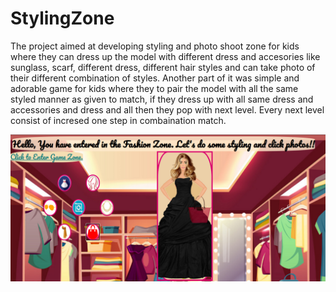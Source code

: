 # StylingZone
 The project aimed at developing styling and photo shoot zone for kids where they can dress up the model with different dress and accesories like sunglass, 
scarf, different dress, different hair styles and can take photo of their different combination of styles.
Another part of it was simple and adorable game for kids where they to pair the model with all the same styled manner as given to match, if they dress up with all same
dress and accessories and dress and all then they pop with next level. Every  next level consist of incresed one step in combaination match.

![alt text](https://github.com/Varsha-git/StylingZone/blob/master/images/dressingGame.png)
